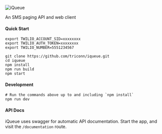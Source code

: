 ![iQueue](https://raw.githubusercontent.com/wiki/triconn/iqueue/iQueue-logo.png)

An SMS paging API and web client

#### Quick Start

```
export TWILIO_ACCOUNT_SID=xxxxxxxx
export TWILIO_AUTH_TOKEN=xxxxxxxx
export TWILIO_NUMBER=5551234567

git clone https://github.com/triconn/iqueue.git
cd iqueue
npm install
npm run build
npm start
```

#### Development

```
# Run the commands above up to and including `npm install`
npm run dev
```

#### API Docs

iQueue uses swagger for automatic API documentation.  Start the app, and visit the `/documentation` route.

